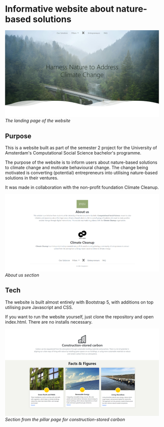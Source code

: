 # Informative website about nature-based solutions

![Landing page](./readme-images/landing-page.png)
*The landing page of the website*


## Purpose
This is a website built as part of the semester 2 project for the University of Amsterdam's Computational Social Science bachelor's programme. 

The purpose of the website is to inform users about nature-based solutions to climate change and motivate behavioural change. The change being motivated is converting (potential) entrepreneurs into utilising nature-based solutions in their ventures.

It was made in collaboration with the non-profit foundation Climate Cleanup.

![About us section](./readme-images/About-us.png)
*About us section*

## Tech
The website is built almost entirely with Bootstrap 5, with additions on top utilising pure Javascript and CSS.

If you want to run the website yourself, just clone the repository and open index.html. There are no installs necessary.

![Construction-stored section](./readme-images/Construction-stored.png)
*Section from the pillar page for construction-stored carbon*